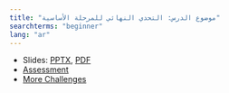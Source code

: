 ```yaml
---
title: "موضوع الدرس: التحدي النهائي للمرحلة الأساسية"
searchterms: "beginner"
lang: "ar"
---
```

 <ul>
 <li class="ng-binding">Slides:
 <a href="translations/ar/beginner/FinalChallenge.pptx">PPTX</a>,
 <a href="translations/ar/beginner/FinalChallenge.pdf">PDF</a>
 </li>
 <li> <a href="translations/ar/beginner/FinalAssessment.docx">Assessment</a>
 </li>
 <li> <a href="challenges.html">More Challenges</a>
 </li>
 </ul>
